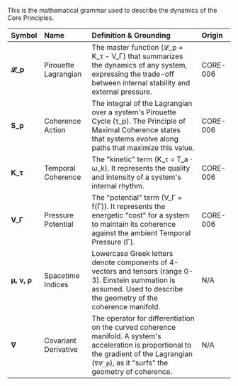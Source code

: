 This is the mathematical grammar used to describe the dynamics of the Core Principles.

| Symbol | Name | Definition & Grounding | Origin |
|:-------|:-----|:-----------------------|:-------|
| **𝓛_p** | Pirouette Lagrangian | The master function (𝓛_p = K_τ - V_Γ) that summarizes the dynamics of any system, expressing the trade-off between internal stability and external pressure. | CORE-006 |
| **S_p** | Coherence Action | The integral of the Lagrangian over a system's Pirouette Cycle (τ_p). The Principle of Maximal Coherence states that systems evolve along paths that maximize this value. | CORE-006 |
| **K_τ** | Temporal Coherence | The "kinetic" term (K_τ = T_a ⋅ ω_k). It represents the quality and intensity of a system's internal rhythm. | CORE-006 |
| **V_Γ** | Pressure Potential | The "potential" term (V_Γ = f(Γ)). It represents the energetic "cost" for a system to maintain its coherence against the ambient Temporal Pressure (Γ). | CORE-006 |
| **μ, ν, ρ** | Spacetime Indices | Lowercase Greek letters denote components of 4-vectors and tensors (range 0-3). Einstein summation is assumed. Used to describe the geometry of the coherence manifold. | N/A |
| **∇** | Covariant Derivative | The operator for differentiation on the curved coherence manifold. A system's acceleration is proportional to the gradient of the Lagrangian (`∇𝓛_p`), as it "surfs" the geometry of coherence. | N/A |